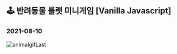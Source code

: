 
## 🕹 반려동물 룰렛 미니게임 [Vanilla Javascript]

### 2021-08-10

![animalgifLast](https://user-images.githubusercontent.com/64029753/129074995-b6c98d22-8c78-494d-ad06-97ea0ac59205.gif)
